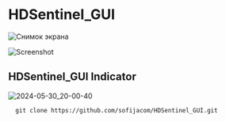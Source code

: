 # HDSentinel_GUI

![Снимок экрана](https://github.com/sofijacom/HDSentinel_GUI/assets/107557749/3fdcd971-8de6-4a9a-9978-279ad0a4eb6d)

![Screenshot](https://github.com/sofijacom/HDSentinel_GUI/assets/107557749/f2807a8b-4973-4790-8ed2-d93fd0f18517)


## HDSentinel_GUI Indicator

![2024-05-30_20-00-40](https://github.com/sofijacom/HDSentinel_GUI/assets/107557749/40ea07f6-f9ea-40da-b458-6e4f48a27440)


```
  git clone https://github.com/sofijacom/HDSentinel_GUI.git
```
